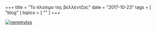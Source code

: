 +++
title = "Το πλύσιμο της βελλέντζας"
date = "2017-10-23"
tags = [ "blog" ]
topics = [ "" ]
+++

<a href='https://postimg.org/image/g3vrgi4id/' target='_blank'><img src='https://s26.postimg.org/t81bt6wk9/neromylos.jpg' border='0' alt='neromylos'/></a>
